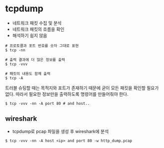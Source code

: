 # tcpdump

- 네트워크 패킷 수집 및 분석
- 네트워크 패킷의 흐름을 확인
- 해석하기 쉽지 않음

```shell
# 프로토콜과 포트 번호를 숫자 그대로 표현
$ tcp -nn

# 출력 결과에 더 많은 정보를 출력
$ tcp -vvv

# 패킷의 내용도 함께 출력
$ tcp -A
```

트러블 슈팅할 때는 목적지와 포트가 존재하기 때문에 굳이 모든 패킷을 확인할 필요가 없다. 따라서 필요한 정보만을 출력하도록 명령어를 만들어줘야 한다.

```shell
$ tcp -vvv -nn -A port 80 # and host..
```

## wireshark

- tcpdump로 pcap 파일을 생성 후 wireshark에 분석

```shell
$ tcp -vvv -nn -A host <ip> and port 80 -w http_dump.pcap
```
